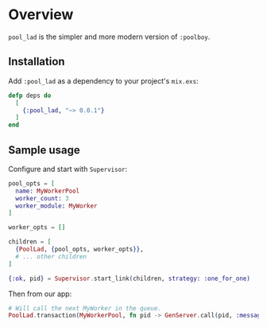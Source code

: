 # Overview

`pool_lad` is the simpler and more modern version of `:poolboy`.

## Installation

Add `:pool_lad` as a dependency to your project's `mix.exs`:

```elixir
defp deps do
  [
    {:pool_lad, "~> 0.0.1"}
  ]
end
```

## Sample usage

Configure and start with `Supervisor`:

```elixir
pool_opts = [
  name: MyWorkerPool
  worker_count: 3
  worker_module: MyWorker
]

worker_opts = []

children = [
  {PoolLad, {pool_opts, worker_opts}},
  # ... other children
]

{:ok, pid} = Supervisor.start_link(children, strategy: :one_for_one)
```

Then from our app:

```elixir
# Will call the next MyWorker in the queue.
PoolLad.transaction(MyWorkerPool, fn pid -> GenServer.call(pid, :message) end)
```
